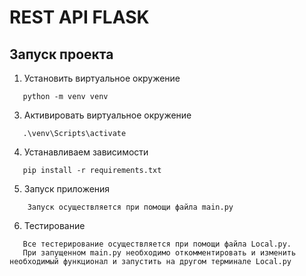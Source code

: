 # REST API FLASK
## Запуск проекта
1) Установить виртуальное окружение 
```
   python -m venv venv  
```
3) Активировать виртуальное окружение
```
   .\venv\Scripts\activate
```
4) Устанавливаем зависимости
```
   pip install -r requirements.txt
```
5) Запуск приложения
```
    Запуск осуществляется при помощи файла main.py
```
6) Тестирование
```
   Все тестерирование осуществляется при помощи файла Local.py. 
   При запущенном main.py необходимо откомментировать и изменить необходимый функционал и запустить на другом терминале Local.py
```